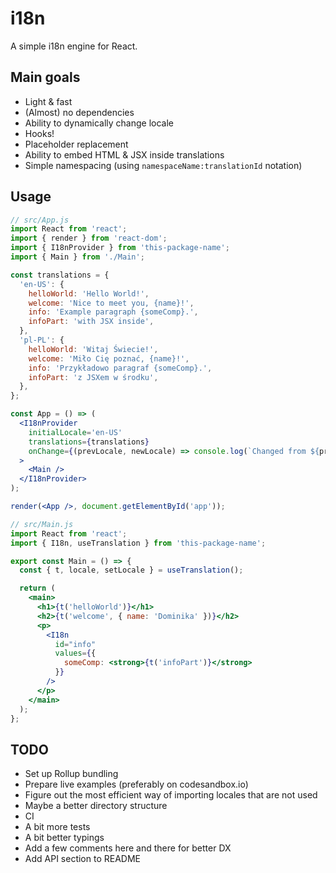 # i18n

A simple i18n engine for React.

## Main goals

* Light & fast
* (Almost) no dependencies
* Ability to dynamically change locale
* Hooks!
* Placeholder replacement
* Ability to embed HTML & JSX inside translations
* Simple namespacing (using `namespaceName:translationId` notation)

## Usage

```jsx
// src/App.js
import React from 'react';
import { render } from 'react-dom';
import { I18nProvider } from 'this-package-name';
import { Main } from './Main';

const translations = {
  'en-US': {
    helloWorld: 'Hello World!',
    welcome: 'Nice to meet you, {name}!',
    info: 'Example paragraph {someComp}.',
    infoPart: 'with JSX inside',
  },
  'pl-PL': {
    helloWorld: 'Witaj Świecie!',
    welcome: 'Miło Cię poznać, {name}!',
    info: 'Przykładowo paragraf {someComp}.',
    infoPart: 'z JSXem w środku',
  },
};

const App = () => (
  <I18nProvider
    initialLocale='en-US'
    translations={translations}
    onChange={(prevLocale, newLocale) => console.log(`Changed from ${prevLocale} to ${newLocale}`)}
  >
    <Main />
  </I18nProvider>
);

render(<App />, document.getElementById('app'));
```

```jsx
// src/Main.js
import React from 'react';
import { I18n, useTranslation } from 'this-package-name';

export const Main = () => {
  const { t, locale, setLocale } = useTranslation();

  return (
    <main>
      <h1>{t('helloWorld')}</h1>
      <h2>{t('welcome', { name: 'Dominika' })}</h2>
      <p>
        <I18n
          id="info"
          values={{
            someComp: <strong>{t('infoPart')}</strong>
          }}
        />
      </p>
    </main>
  );
};
```

## TODO

* Set up Rollup bundling
* Prepare live examples (preferably on codesandbox.io)
* Figure out the most efficient way of importing locales that are not used
* Maybe a better directory structure
* CI
* A bit more tests
* A bit better typings
* Add a few comments here and there for better DX
* Add API section to README
